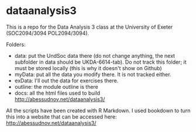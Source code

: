 # dataanalysis3

This is a repo for the Data Analysis 3 class at the University of Exeter (SOC2094/3094 POL2094/3094).

Folders:
- data: put the UndSoc data there (do not change anything, the next subfolder in data should be UKDA-6614-tab). Do not track this folder; it must be stored locally (this is why it doesn't show on Github)
- myData: put all the data you modify there. It is not tracked either.
- exData: I'll out the data for exercises there.
- outline: the module outline is there
- docs: all the html files used to build http://abessudnov.net/dataanalysis3/

All the scripts have been created with R Markdown. I used bookdown to turn this into a website that can be accessed here: http://abessudnov.net/dataanalysis3/
